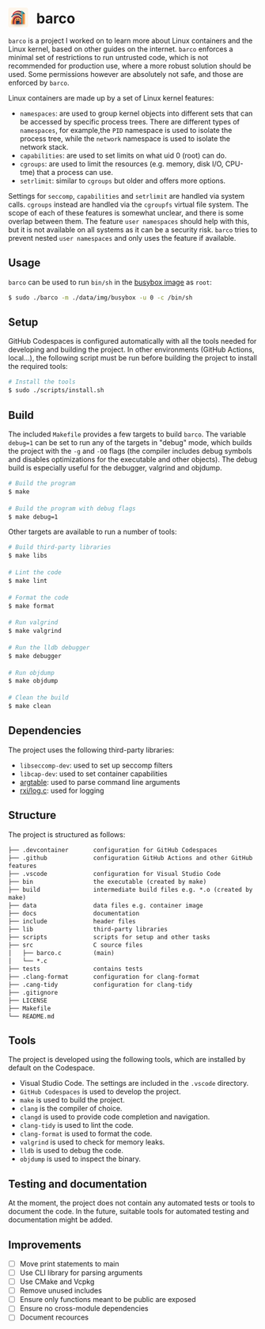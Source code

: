 # <img src="./docs/barco.png" style="width:40px;padding-right:10px;margin-bottom:-8px;"> barco

`barco` is a project I worked on to learn more about Linux containers and the Linux kernel, based on other guides on the internet.
`barco` enforces a minimal set of restrictions to run untrusted code, which is not recommended for production use, where a more robust solution should be used.
Some permissions however are absolutely not safe, and those are enforced by `barco`.

Linux containers are made up by a set of Linux kernel features:

- `namespaces`: are used to group kernel objects into different sets that can be accessed by specific process trees. There are different types
of `namespaces`, for example,the `PID` namespace is used to isolate the process tree, while the `network` namespace is used to isolate the network stack.
- `capabilities`: are used to set limits on what uid 0 (root) can do.
- `cgroups`: are used to limit the resources (e.g. memory, disk I/O, CPU-tme) that a process can use.
- `setrlimit`: similar to `cgroups` but older and offers more options.

Settings for `seccomp`, `capabilities` and `setrlimit` are handled via system calls. `cgroups` instead are handled via the `cgroupfs` virtual file system.
The scope of each of these features is somewhat unclear, and there is some overlap between them. The feature `user namespaces` should
help with this, but it is not available on all systems as it can be a security risk. `barco` tries to prevent nested `user namespaces` and only uses the feature if available.

## Usage

`barco` can be used to run `bin/sh` in the [busybox image](./data/img/busybox) as `root`:

```bash
$ sudo ./barco -m ./data/img/busybox -u 0 -c /bin/sh
```

## Setup
GitHub Codespaces is configured automatically with all the tools needed for developing and building the project.
In other environments (GitHub Actions, local...), the following script must be run before building the project to install the required tools:

```bash
# Install the tools
$ sudo ./scripts/install.sh
```

## Build

The included `Makefile` provides a few targets to build `barco`.
The variable `debug=1` can be set to run any of the targets in "debug" mode, which builds the project with the `-g` and `-O0` flags (the compiler includes debug symbols and disables optimizations for the executable and other objects).
The debug build is especially useful for the debugger, valgrind and objdump.

```bash
# Build the program
$ make

# Build the program with debug flags
$ make debug=1
```

Other targets are available to run a number of tools:

```bash
# Build third-party libraries
$ make libs

# Lint the code
$ make lint

# Format the code
$ make format

# Run valgrind
$ make valgrind

# Run the lldb debugger
$ make debugger

# Run objdump
$ make objdump

# Clean the build
$ make clean
```

## Dependencies
The project uses the following third-party libraries:

- `libseccomp-dev`: used to set up seccomp filters
- `libcap-dev`: used to set container capabilities
- [argtable](http://argtable.org/): used to parse command line arguments
- [rxi/log.c](https://github.com/rxi/log.c): used for logging

## Structure
The project is structured as follows:
```
├── .devcontainer       configuration for GitHub Codespaces
├── .github             configuration GitHub Actions and other GitHub features
├── .vscode             configuration for Visual Studio Code
├── bin                 the executable (created by make)
├── build               intermediate build files e.g. *.o (created by make)
├── data                data files e.g. container image
├── docs                documentation
├── include             header files
├── lib                 third-party libraries
├── scripts             scripts for setup and other tasks
├── src                 C source files
│   ├── barco.c         (main)
│   └── *.c
├── tests               contains tests
├── .clang-format       configuration for clang-format
├── .cang-tidy          configuration for clang-tidy
├── .gitignore
├── LICENSE
├── Makefile
└── README.md
```

## Tools

The project is developed using the following tools, which are installed by default on the Codespace.

- Visual Studio Code. The settings are included in the `.vscode` directory.
- `GitHub Codespaces` is used to develop the project.
- `make` is used to build the project.
- `clang` is the compiler of choice.
- `clangd` is used to provide code completion and navigation.
- `clang-tidy` is used to lint the code.
- `clang-format` is used to format the code.
- `valgrind` is used to check for memory leaks.
- `lldb` is used to debug the code.
- `objdump` is used to inspect the binary.

## Testing and documentation

At the moment, the project does not contain any automated tests or tools to document the code.
In the future, suitable tools for automated testing and documentation might be added.

## Improvements

- [ ] Move print statements to main
- [ ] Use CLI library for parsing arguments
- [ ] Use CMake and Vcpkg
- [ ] Remove unused includes
- [ ] Ensure only functions meant to be public are exposed
- [ ] Ensure no cross-module dependencies
- [ ] Document recources
